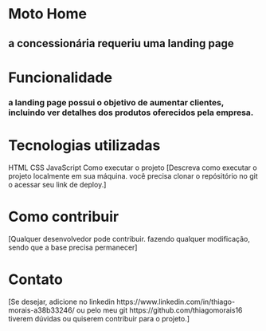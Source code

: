 <h1> Moto Home </h1>
<h2> a concessionária requeriu uma landing page </h2> 

<h1>Funcionalidade</h1>
<h3> a landing page possui o objetivo de aumentar clientes, incluindo ver detalhes dos produtos oferecidos pela empresa.</h3>

<h1>Tecnologias utilizadas</h1>
HTML
CSS
JavaScript
Como executar o projeto
[Descreva como executar o projeto localmente em sua máquina. você precisa clonar o repósitório no git o acessar seu link de deploy.]

<h1> Como contribuir </h1>
[Qualquer desenvolvedor pode contribuir. fazendo qualquer modificação, sendo que a base precisa permanecer]


<h1> Contato </h1>
[Se desejar, adicione no linkedin https://www.linkedin.com/in/thiago-morais-a38b33246/  ou pelo meu git https://github.com/thiagomorais16 tiverem dúvidas ou quiserem contribuir para o projeto.]

